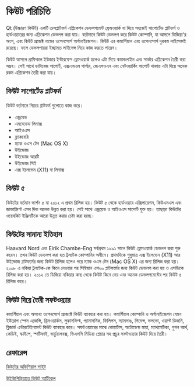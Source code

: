 # কিউট পরিচিতি

Qt (উচ্চারণ কিউট) একটি ক্রসপ্লাটফর্ম এপ্লিকেশন ডেভলপমেন্ট ফ্রেমওয়ার্ক যা দিয়ে সহজেই সাপোর্টেড প্লাটফর্ম ও হার্ডওয়্যারের জন্য এপ্লিকেশন ডেভলপ করা যায়। বর্তামানে কিউট ডেভলপ করে কিউট কোম্পানি, যা আসলে ডিজিয়া'র অংশ, এবং কিউট প্রজেক্ট নামের ওপেনসোর্স অর্গানাইজেশন। কিউট এর কমার্শিয়াল এবং ওপেনসোর্স দুরকম লাইসেন্সই রয়েছে। ফলে ডেভলপাররা ইচ্ছামত লাইসেন্স নিয়ে কাজ করতে পারেন।

কিউট আসলে গ্রাফিকাল ইউজার ইন্টারফেস ফ্রেমওয়ার্ক হলেও এটা দিয়ে কমান্ডলাইন এবং সার্ভার এপ্লিকেশন তৈরী করা সম্ভব। সেই সাথে ডাটাবেজ সাপোর্ট, এক্সএমএল পার্সার, জেএসওএন এবং নেটওয়ার্কিং সাপোর্ট থাকায় এটা দিয়ে অনেক রকম এপ্লিকেশন তৈরী করা যায়।

## কিউট সাপোর্টেড প্লাটফর্ম

কিউট বর্তমানে নিচের প্লাটফর্ম গুলোতে কাজ করে।
* এন্ড্রয়েড
* এমবেডেড লিনাক্স
* আইওএস
* ব্ল্যাকবেরি
* ম্যাক ওএস টেন (Mac OS X)
* উইন্ডোজ
* উইন্ডোজ আরটি
* উইন্ডোজ সিই
* এক্স ইলেভেন (X11) বা লিনাক্স

## কিউট ৫

কিউটের বর্তমান ভার্শন ৫ যা ২০১২ এ প্রথম রিলিজ হয়। কিউট ৫ থেকে হার্ডওয়্যার এক্সিলারেশন, কিউএমএল এবং জাভাস্ক্রিপ্ট এসব দিক অনেক উন্নত করা হয়। সেই সাথে এন্ড্রয়েড ও আইওএস সাপোর্ট যুক্ত হয়। তাছাড়া কিউটের ওয়েবকিট ইঞ্জিনটিকে আরো উন্নত করার চেষ্টা করা হচ্ছে।

## কিউটের সামান্য ইতিহাস

Haavard Nord এবং Eirik Chambe-Eng সর্বপ্রথম ১৯৯১ সালে কিউট ফ্রেমওয়ার্ক ডেভলপ করা শুরু করেন। তখন কিউট ডেভলপ করা হত ট্রলটেক কোম্পানির অধীনে। প্রথমদিকে শুধুমাত্র এক্স ইলেভেন (X11) আর উইন্ডোজ প্লাটফর্মের জন্য কিউট রিলিজ হলেও পরে ম্যাক ওএস টেন (Mac OS X) এর জন্য রিলিজ করা হয়। ২০০৮ এ নকিয়া ট্রলটেক-কে কিনে নেওয়ার পর সিম্বিয়ান এস৬০ প্লাটফর্মের জন্য কিউট ডেভলপ করা হয় ও এসডিকে রিলিজ করা হয়। ২০১২ তে ডিজিয়া নকিয়ার কাছ থেকে কিউট কিনে নেয় এবং অনেক ডেভলপমেন্টের পর কিউট ৫ রিলিজ করে।

## কিউট দিয়ে তৈরী সফটওয়্যার

কমার্শিয়াল এবং অসংখ্য ওপেনসোর্স প্রজেক্টে কিউট ব্যাবহার করা হয়। কমার্শিয়াল কোম্পানি ও অর্গানাইজেশন যেমন ইউরোপ স্পেস এজেন্সি, ড্রিমওয়ার্কস, লুকাসফিল্ম, প্যানাসনিক, ফিলিপস, স্যামসাঙ, সিমেন্স, ভলভো, ওয়াল্ট ডিজনি, ব্লিজার্ড এন্টারটেইনমেন্ট কিউট ব্যাবহার করে। সফটওয়্যারের মাঝে কোয়ার্টাস, অটোডেস্ক মায়া, ম্যাথমেটিকা, গুগল আর্থ, কেডিই, স্কাইপে, স্পটিফাই, ভার্চুয়ালবক্স, ভিএলসি মিডিয়া প্লেয়ার সহ প্রচুর সফটওয়্যার কিউট দিয়ে তৈরী।

## রেফারেন্স

<a href="http://doc.qt.io">কিউটের অফিশিয়াল সাইট</a>

<a href="http://en.wikipedia.org/wiki/Qt_(software)">উইকিপিডিয়াতে কিউট আর্টিকেল</a>
